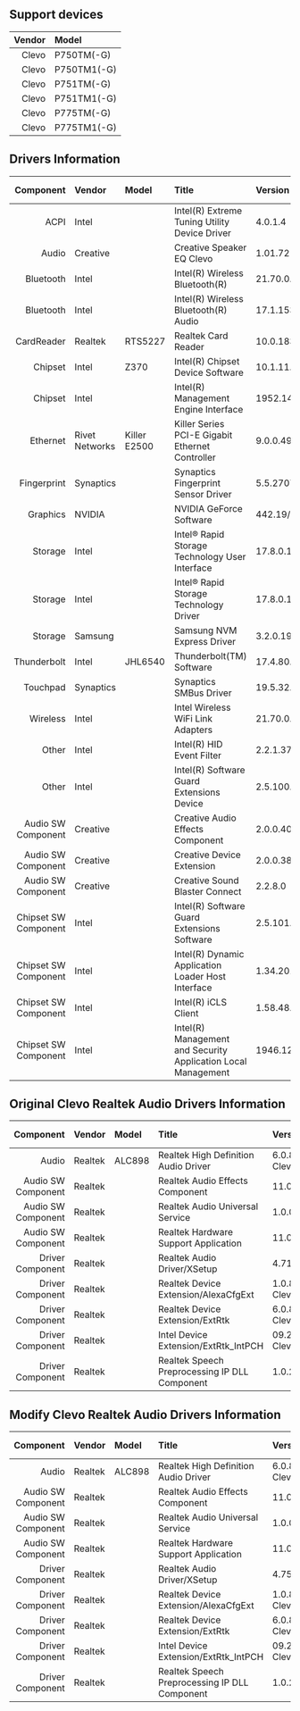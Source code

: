 ## Support devices

| Vendor | Model       |
| -----: | :---------- |
| Clevo  | P750TM(-G)  |
| Clevo  | P750TM1(-G) |
| Clevo  | P751TM(-G)  |
| Clevo  | P751TM1(-G) |
| Clevo  | P775TM(-G)  |
| Clevo  | P775TM1(-G) |

## Drivers Information

| Component               | Vendor         | Model        | Title                                                         | Version                       | Driver Type |
| ----------------------: | :------------- | :----------- | :------------------------------------------------------------ | :---------------------------- | :---------- |
| ACPI                    | Intel          |              | Intel(R) Extreme Tuning Utility Device Driver                 | 4.0.1.4                       |             |
| Audio                   | Creative       |              | Creative Speaker EQ Clevo                                     | 1.01.72                       |             |
| Bluetooth               | Intel          |              | Intel(R) Wireless Bluetooth(R)                                | 21.70.0.3                     |             |
| Bluetooth               | Intel          |              | Intel(R) Wireless Bluetooth(R) Audio                          | 17.1.1530.0031                |             |
| CardReader              | Realtek        | RTS5227      | Realtek Card Reader                                           | 10.0.18363.21327              |             |
| Chipset                 | Intel          | Z370         | Intel(R) Chipset Device Software                              | 10.1.11.4/10.1.18263.8193     |             |
| Chipset                 | Intel          |              | Intel(R) Management Engine Interface                          | 1952.14.0.1465                |             |
| Ethernet                | Rivet Networks | Killer E2500 | Killer Series PCI-E Gigabit Ethernet Controller               | 9.0.0.49                      |             |
| Fingerprint             | Synaptics      |              | Synaptics Fingerprint Sensor Driver                           | 5.5.2707.1073 Clevo           |             |
| Graphics                | NVIDIA         |              | NVIDIA GeForce Software                                       | 442.19/26.21.14.4219          | Standard    |
| Storage                 | Intel          |              | Intel® Rapid Storage Technology User Interface                | 17.8.0.1065                   |             |
| Storage                 | Intel          |              | Intel® Rapid Storage Technology Driver                        | 17.8.0.1065                   |             |
| Storage                 | Samsung        |              | Samsung NVM Express Driver                                    | 3.2.0.1910                    |             |
| Thunderbolt             | Intel          | JHL6540      | Thunderbolt(TM) Software                                      | 17.4.80.94/17.4.80.550        | Standard    |
| Touchpad                | Synaptics      |              | Synaptics SMBus Driver                                        | 19.5.32.67 Clevo              |             |
| Wireless                | Intel          |              | Intel Wireless WiFi Link Adapters                             | 21.70.0.6                     |             |
| Other                   | Intel          |              | Intel(R) HID Event Filter                                     | 2.2.1.377                     |             |
| Other                   | Intel          |              | Intel(R) Software Guard Extensions Device                     | 2.5.100.2                     |             |
| Audio SW Component      | Creative       |              | Creative Audio Effects Component                              | 2.0.0.40                      |             |
| Audio SW Component      | Creative       |              | Creative Device Extension                                     | 2.0.0.38                      |             |
| Audio SW Component      | Creative       |              | Creative Sound Blaster Connect                                | 2.2.8.0                       |             |
| Chipset SW Component    | Intel          |              | Intel(R) Software Guard Extensions Software                   | 2.5.101.3                     |             |
| Chipset SW Component    | Intel          |              | Intel(R) Dynamic Application Loader Host Interface            | 1.34.2019.0714                |             |
| Chipset SW Component    | Intel          |              | Intel(R) iCLS Client                                          | 1.58.48.0                     |             |
| Chipset SW Component    | Intel          |              | Intel(R) Management and Security Application Local Management | 1946.12.0.1327                |             |

## Original Clevo Realtek Audio Drivers Information

| Component               | Vendor         | Model        | Title                                                         | Version                       | Driver Type |
| ----------------------: | :------------- | :----------- | :------------------------------------------------------------ | :---------------------------- | :---------- |
| Audio                   | Realtek        | ALC898       | Realtek High Definition Audio Driver                          | 6.0.8688.1 Clevo              | DCH/UAD     |
| Audio SW Component      | Realtek        |              | Realtek Audio Effects Component                               | 11.0.6000.680                 |             |
| Audio SW Component      | Realtek        |              | Realtek Audio Universal Service                               | 1.0.0.164                     |             |
| Audio SW Component      | Realtek        |              | Realtek Hardware Support Application                          | 11.0.6000.177                 |             |
| Driver Component        | Realtek        |              | Realtek Audio Driver/XSetup                                   | 4.71.00/PG471                 |             |
| Driver Component        | Realtek        |              | Realtek Device Extension/AlexaCfgExt                          | 1.0.8688.1 Clevo              |             |
| Driver Component        | Realtek        |              | Realtek Device Extension/ExtRtk                               | 6.0.8688.1 Clevo              |             |
| Driver Component        | Realtek        |              | Intel Device Extension/ExtRtk_IntPCH                          | 09.21.3690.85 Clevo           |             |
| Driver Component        | Realtek        |              | Realtek Speech Preprocessing IP DLL Component                 | 1.0.21.676                    |             |

## Modify Clevo Realtek Audio Drivers Information

| Component               | Vendor         | Model        | Title                                                         | Version                       | Driver Type |
| ----------------------: | :------------- | :----------- | :------------------------------------------------------------ | :---------------------------- | :---------- |
| Audio                   | Realtek        | ALC898       | Realtek High Definition Audio Driver                          | 6.0.8688.1 Clevo              | DCH/UAD     |
| Audio SW Component      | Realtek        |              | Realtek Audio Effects Component                               | 11.0.6000.754                 |             |
| Audio SW Component      | Realtek        |              | Realtek Audio Universal Service                               | 1.0.0.240                     |             |
| Audio SW Component      | Realtek        |              | Realtek Hardware Support Application                          | 11.0.6000.212                 |             |
| Driver Component        | Realtek        |              | Realtek Audio Driver/XSetup                                   | 4.75.00/PG475                 |             |
| Driver Component        | Realtek        |              | Realtek Device Extension/AlexaCfgExt                          | 1.0.8899.1 Clevo              |             |
| Driver Component        | Realtek        |              | Realtek Device Extension/ExtRtk                               | 6.0.8688.1 Clevo              |             |
| Driver Component        | Realtek        |              | Intel Device Extension/ExtRtk_IntPCH                          | 09.21.3690.156 Clevo          |             |
| Driver Component        | Realtek        |              | Realtek Speech Preprocessing IP DLL Component                 | 1.0.24.718                    |             |
